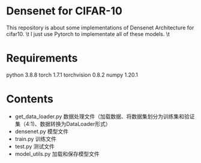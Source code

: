 # Densenet for CIFAR-10
This repository is about some implementations of Densenet Architecture for cifar10. \t
I just use Pytorch to implementate all of these models. \t

# Requirements
python 3.8.8
torch  1.7.1
torchvision 0.8.2
numpy  1.20.1

# Contents
- get_data_loader.py 数据处理文件（加载数据、将数据集划分为训练集和验证集（4:1)、数据转换为DataLoader形式）
- densenet.py 模型文件
- train.py 训练文件
- test.py 测试文件
- model_utils.py 加载和保存模型文件
